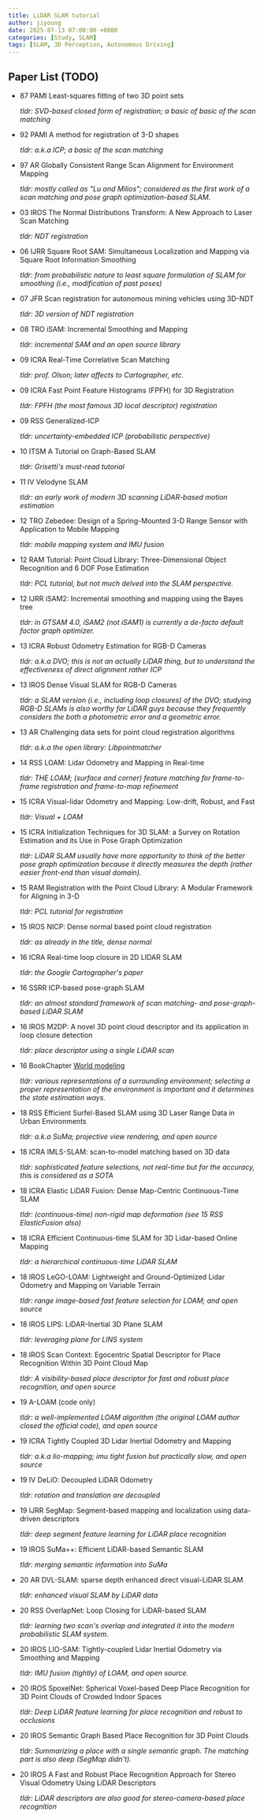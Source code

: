 ```yaml
---
title: LiDAR SLAM tutorial
author: jiyoung
date: 2025-07-13 07:00:00 +0800
categories: [Study, SLAM]
tags: [SLAM, 3D Perception, Autonomous Driving]
---
```


<script type="text/javascript">
  MathJax = {
    tex: {
      inlineMath: [['$', '$'], ['\\(', '\\)']]
    }
  };
</script>
<script type="text/javascript" src="https://cdn.jsdelivr.net/npm/mathjax@3/es5/tex-mml-chtml.js"></script>


## Paper List (TODO)
- 87 PAMI Least-squares fitting of two 3D point sets

    *tldr: SVD-based closed form of registration; a basic of basic of the scan matching* 
    
- 92 PAMI A method for registration of 3-D shapes
    
    *tldr: a.k.a ICP; a basic of the scan matching* 
    
- 97 AR Globally Consistent Range Scan Alignment for Environment Mapping
    
    *tldr: mostly called as "Lu and Milios"; considered as the first work of a scan matching and pose graph optimization-based SLAM.*
    
- 03 IROS The Normal Distributions Transform: A New Approach to Laser Scan Matching
    
    *tldr: NDT registration* 
    
- 06 IJRR Square Root SAM: Simultaneous Localization and Mapping via Square Root Information Smoothing
    
    *tldr: from probabilistic nature to least square formulation of SLAM for smoothing (i.e., modification of past poses)* 
    
- 07 JFR Scan registration for autonomous mining vehicles using 3D-NDT
    
    *tldr: 3D version of NDT registration*
    
- 08 TRO iSAM: Incremental Smoothing and Mapping
    
    *tldr: incremental SAM and an open source library* 
    
- 09 ICRA Real-Time Correlative Scan Matching
    
    *tldr: prof. Olson; later affects  to Cartographer, etc.*
    
- 09 ICRA Fast Point Feature Histograms (FPFH) for 3D Registration
    
    *tldr: FPFH (the most famous 3D local descriptor) registration*
    
- 09 RSS Generalized-ICP
    
    *tldr: uncertainty-embedded ICP (probabilistic perspective)* 
    
- 10 ITSM A Tutorial on Graph-Based SLAM
    
    *tldr: Grisetti's must-read tutorial*
    
- 11 IV Velodyne SLAM
    
    *tldr: an early work of modern 3D scanning LiDAR-based motion estimation* 
    
- 12 TRO Zebedee: Design of a Spring-Mounted 3-D Range Sensor with Application to Mobile Mapping
    
    *tldr: mobile mapping system and IMU fusion*
    
- 12 RAM Tutorial: Point Cloud Library: Three-Dimensional Object Recognition and 6 DOF Pose Estimation
    
    *tldr: PCL tutorial, but not much delved into the SLAM perspective.*
    
- 12 IJRR iSAM2: Incremental smoothing and mapping using the Bayes tree
    
    *tldr: in GTSAM 4.0, iSAM2 (not iSAM1) is currently a de-facto default factor graph optimizer.*
    
- 13 ICRA Robust Odometry Estimation for RGB-D Cameras
    
    *tldr: a.k.a DVO; this is not an actually LiDAR thing, but to understand the effectiveness of direct alignment rather ICP* 
    
- 13 IROS Dense Visual SLAM for RGB-D Cameras
    
    *tldr: a SLAM version (i.e., including loop closures) of the DVO; studying RGB-D SLAMs is also worthy for LiDAR guys because they frequently considers the both a photometric error and a geometric error.*   
    
- 13 AR Challenging data sets for point cloud registration algorithms
    
    *tldr: a.k.a the open library: Libpointmatcher*
    
- 14 RSS LOAM: Lidar Odometry and Mapping in Real-time
    
    *tldr: THE LOAM; (surface and corner) feature matching for frame-to-frame registration and frame-to-map refinement*
    
- 15 ICRA Visual-lidar Odometry and Mapping: Low-drift, Robust, and Fast
    
    *tldr: Visual + LOAM*
    
- 15 ICRA Initialization Techniques for 3D SLAM: a Survey on Rotation Estimation and its Use in Pose Graph Optimization
    
    *tldr: LiDAR SLAM usually have more opportunity to think of the better pose graph optimization because it directly measures the depth (rather easier front-end than visual domain).*
    
- 15 RAM Registration with the Point Cloud Library: A Modular Framework for Aligning in 3-D
    
    *tldr: PCL tutorial for registration*
    
- 15 IROS NICP: Dense normal based point cloud registration
    
    *tldr: as already in the title, dense normal*
    
- 16 ICRA Real-time loop closure in 2D LIDAR SLAM
    
    *tldr: the Google Cartographer's paper*
    
- 16 SSRR ICP-based pose-graph SLAM
    
    *tldr: an almost standard framework of scan matching- and pose-graph-based LiDAR SLAM*  
    
- 16 IROS M2DP: A novel 3D point cloud descriptor and its application in loop closure detection
    
    *tldr: place descriptor using a single LiDAR scan*
    
- 16 BookChapter [World modeling](https://link.springer.com/referenceworkentry/10.1007%2F978-3-540-30301-5_37)
    
    *tldr: various representations of a surrounding environment; selecting a proper representation of the environment is important and it determines the state estimation ways.*
    
- 18 RSS Efficient Surfel-Based SLAM using 3D Laser Range Data in Urban Environments
    
    *tldr: a.k.a SuMa; projective view rendering, and* *open source*
    
- 18 ICRA IMLS-SLAM: scan-to-model matching based on 3D data
    
    *tldr: sophisticated feature selections, not real-time but for the accuracy, this is considered as a SOTA*
    
- 18 ICRA Elastic LiDAR Fusion: Dense Map-Centric Continuous-Time SLAM
    
    *tldr: (continuous-time) non-rigid map deformation (see 15 RSS ElasticFusion also)*
    
- 18 ICRA Efficient Continuous-time SLAM for 3D Lidar-based Online Mapping
    
    *tldr: a hierarchical continuous-time LiDAR SLAM*
    
- 18 IROS LeGO-LOAM: Lightweight and Ground-Optimized Lidar Odometry and Mapping on Variable Terrain
    
    *tldr: range image-based fast feature selection for LOAM; and open source*
    
- 18 IROS LIPS: LiDAR-Inertial 3D Plane SLAM
    
    *tldr: leveraging plane for LINS system* 
    
- 18 IROS Scan Context: Egocentric Spatial Descriptor for Place Recognition Within 3D Point Cloud Map
    
    *tldr: A visibility-based place descriptor for fast and robust place recognition, and open source*
    
- 19 A-LOAM (code only)
    
    *tldr: a well-implemented LOAM algorithm (the original LOAM author closed the official code), and open source* 
    
- 19 ICRA Tightly Coupled 3D Lidar Inertial Odometry and Mapping
    
    *tldr: a.k.a lio-mapping; imu tight fusion but practically slow, and* *open source*
    
- 19 IV DeLiO: Decoupled LiDAR Odometry
    
    *tldr: rotation and translation are decoupled*
    
- 19 IJRR SegMap: Segment-based mapping and localization using data-driven descriptors
    
    *tldr: deep segment feature learning for LiDAR place recognition* 
    
- 19 IROS SuMa++: Efficient LiDAR-based Semantic SLAM
    
    *tldr: merging semantic information into SuMa*
    
- 20 AR DVL-SLAM: sparse depth enhanced direct visual-LiDAR SLAM
    
    *tldr: enhanced visual SLAM by LiDAR data* 
    
- 20 RSS OverlapNet: Loop Closing for LiDAR-based SLAM
    
    *tldr: learning two scan's overlap and integrated it into the modern probabilistic SLAM system.*
    
- 20 IROS LIO-SAM: Tightly-coupled Lidar Inertial Odometry via Smoothing and Mapping
    
    *tldr: IMU fusion (tightly) of LOAM, and open source.* 
    
- 20 IROS SpoxelNet: Spherical Voxel-based Deep Place Recognition for 3D Point Clouds of Crowded Indoor Spaces
    
    *tldr: Deep LiDAR feature learning for place recognition and robust to occlusions*
    
- 20 IROS Semantic Graph Based Place Recognition for 3D Point Clouds
    
    *tldr: Summarizing a place with a single semantic graph. The matching part is also deep (SegMap didn't).* 
    
- 20 IROS A Fast and Robust Place Recognition Approach for Stereo Visual Odometry Using LiDAR Descriptors
    
    *tldr: LiDAR descriptors are also good for stereo-camera-based place recognition*
